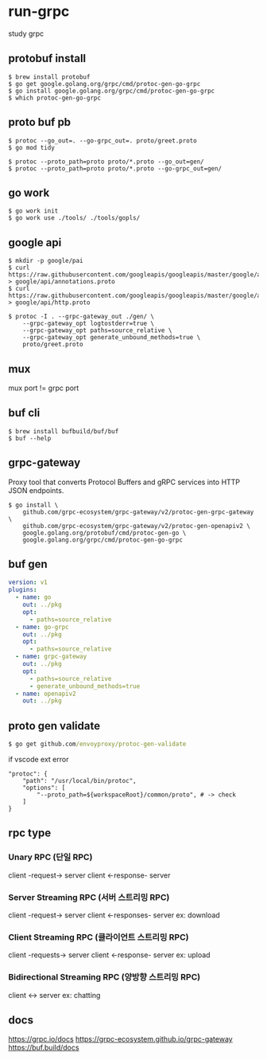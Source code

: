 # run-grpc
study grpc

## protobuf install
``` console
$ brew install protobuf
$ go get google.golang.org/grpc/cmd/protoc-gen-go-grpc
$ go install google.golang.org/grpc/cmd/protoc-gen-go-grpc
$ which protoc-gen-go-grpc
```

## proto buf pb
``` console
$ protoc --go_out=. --go-grpc_out=. proto/greet.proto
$ go mod tidy
```
``` console
$ protoc --proto_path=proto proto/*.proto --go_out=gen/
$ protoc --proto_path=proto proto/*.proto --go-grpc_out=gen/
```

## go work
``` console
$ go work init
$ go work use ./tools/ ./tools/gopls/
```

## google api
``` console
$ mkdir -p google/pai
$ curl https://raw.githubusercontent.com/googleapis/googleapis/master/google/api/annotations.proto > google/api/annotations.proto
$ curl https://raw.githubusercontent.com/googleapis/googleapis/master/google/api/http.proto > google/api/http.proto
```
``` console
$ protoc -I . --grpc-gateway_out ./gen/ \
    --grpc-gateway_opt logtostderr=true \
    --grpc-gateway_opt paths=source_relative \
    --grpc-gateway_opt generate_unbound_methods=true \
    proto/greet.proto
```

## mux
mux port != grpc port

## buf cli
``` console
$ brew install bufbuild/buf/buf
$ buf --help
```

## grpc-gateway
Proxy tool that converts Protocol Buffers and gRPC services into HTTP JSON endpoints.

``` console
$ go install \
    github.com/grpc-ecosystem/grpc-gateway/v2/protoc-gen-grpc-gateway \
    github.com/grpc-ecosystem/grpc-gateway/v2/protoc-gen-openapiv2 \
    google.golang.org/protobuf/cmd/protoc-gen-go \
    google.golang.org/grpc/cmd/protoc-gen-go-grpc
```

## buf gen
``` yaml
version: v1
plugins:
  - name: go
    out: ../pkg
    opt:
      - paths=source_relative
  - name: go-grpc
    out: ../pkg
    opt:
      - paths=source_relative
  - name: grpc-gateway
    out: ../pkg
    opt:
      - paths=source_relative
      - generate_unbound_methods=true
  - name: openapiv2
    out: ../pkg
```

## proto gen validate
``` cmd
$ go get github.com/envoyproxy/protoc-gen-validate
```

if vscode ext error
```
"protoc": {
    "path": "/usr/local/bin/protoc",
    "options": [
        "--proto_path=${workspaceRoot}/common/proto", # -> check
    ]
}
```

## rpc type
### Unary RPC (단일 RPC)
client -request-> server
client <-response- server

### Server Streaming RPC (서버 스트리밍 RPC)
client -request-> server
client <-responses- server
ex: download

### Client Streaming RPC (클라이언트 스트리밍 RPC)
client -requests-> server
client <-response- server
ex: upload

### Bidirectional Streaming RPC (양방향 스트리밍 RPC)
client <-> server
ex: chatting

## docs
https://grpc.io/docs
https://grpc-ecosystem.github.io/grpc-gateway
https://buf.build/docs
